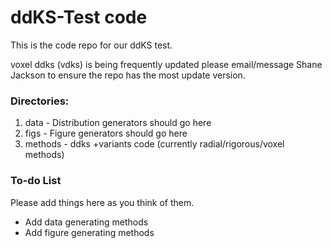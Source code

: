 # ddKS-Test code

This is the code repo for our ddKS test. 

voxel ddks (vdks) is being frequently updated please email/message Shane Jackson to ensure the repo has the most update version.
 



### Directories:
1. data - Distribution generators should go here
2. figs - Figure generators should go here
3. methods - ddks +variants code (currently radial/rigorous/voxel methods)

### To-do List
Please add things here as you think of them. 

* Add data generating methods
* Add figure generating methods
